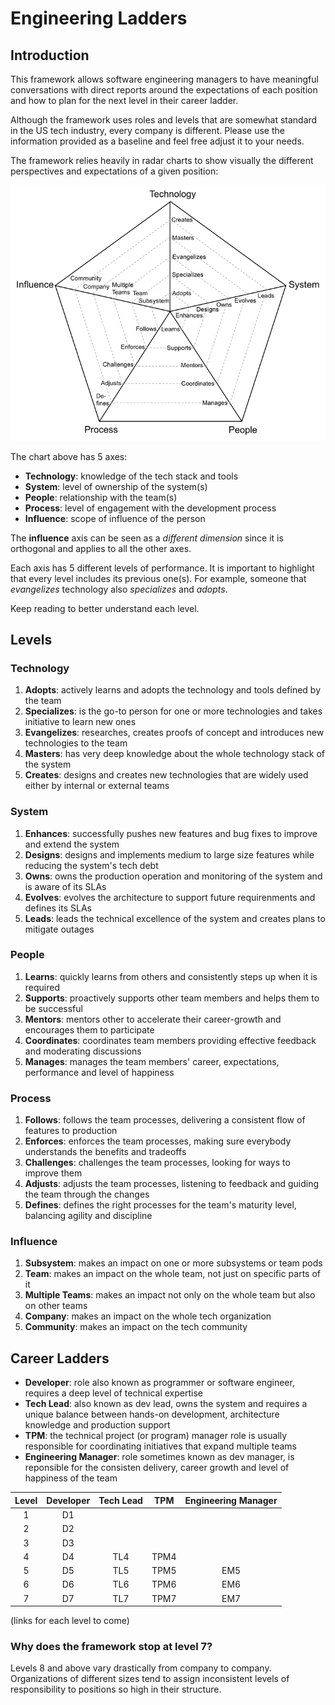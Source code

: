 # Engineering Ladders

## Introduction

This framework allows software engineering managers to have meaningful conversations with direct reports around the expectations of each position and how to plan for the next level in their career ladder.

Although the framework uses roles and levels that are somewhat standard in the US tech industry, every company is different. Please use the information provided as a baseline and feel free adjust it to your needs.

The framework relies heavily in radar charts to show visually the different perspectives and expectations of a given position:

![Template Chart](charts/template.png)

The chart above has 5 axes:
* **Technology**: knowledge of the tech stack and tools
* **System**: level of ownership of the system(s)
* **People**: relationship with the team(s)
* **Process**: level of engagement with the development process
* **Influence**: scope of influence of the person

The **influence** axis can be seen as a *different dimension* since it is orthogonal and applies to all the other axes.

Each axis has 5 different levels of performance. It is important to highlight that every level includes its previous one(s). For example, someone that *evangelizes* technology also *specializes* and *adopts*.

Keep reading to better understand each level.

## Levels

### Technology

1. **Adopts**: actively learns and adopts the technology and tools defined by the team
2. **Specializes**: is the go-to person for one or more technologies and takes initiative to learn new ones
3. **Evangelizes**: researches, creates proofs of concept and introduces new technologies to the team
4. **Masters**: has very deep knowledge about the whole technology stack of the system
5. **Creates**: designs and creates new technologies that are widely used either by internal or external teams

### System

1. **Enhances**: successfully pushes new features and bug fixes to improve and extend the system
2. **Designs**: designs and implements medium to large size features while reducing the system's tech debt
3. **Owns**: owns the production operation and monitoring of the system and is aware of its SLAs
4. **Evolves**: evolves the architecture to support future requirenments and defines its SLAs
5. **Leads**: leads the technical excellence of the system and creates plans to mitigate outages

### People

1. **Learns**: quickly learns from others and consistently steps up when it is required
2. **Supports**: proactively supports other team members and helps them to be successful
3. **Mentors**: mentors other to accelerate their career-growth and encourages them to participate
4. **Coordinates**: coordinates team members providing effective feedback and moderating discussions
5. **Manages**: manages the team members' career, expectations, performance and level of happiness

### Process

1. **Follows**: follows the team processes, delivering a consistent flow of features to production
2. **Enforces**: enforces the team processes, making sure everybody understands the benefits and tradeoffs
3. **Challenges**: challenges the team processes, looking for ways to improve them
4. **Adjusts**: adjusts the team processes, listening to feedback and guiding the team through the changes
5. **Defines**: defines the right processes for the team's maturity level, balancing agility and discipline

### Influence

1. **Subsystem**: makes an impact on one or more subsystems or team pods
2. **Team**: makes an impact on the whole team, not just on specific parts of it
3. **Multiple Teams**: makes an impact not only on the whole team but also on other teams
4. **Company**: makes an impact on the whole tech organization
5. **Community**: makes an impact on the tech community

## Career Ladders

* **Developer**: role also known as programmer or software engineer, requires a deep level of technical expertise
* **Tech Lead**: also known as dev lead, owns the system and requires a unique balance between hands-on development, architecture knowledge and production support
* **TPM**: the technical project (or program) manager role is usually responsible for coordinating initiatives that expand multiple teams
* **Engineering Manager**: role sometimes known as dev manager, is reponsible for the consisten delivery, career growth and level of happiness of the team

| Level | Developer | Tech Lead | TPM | Engineering Manager |
| :---: | :---: | :---: | :---: | :---: |
| 1 | D1 | | | |
| 2 | D2 | | | |
| 3 | D3 | | | |
| 4 | D4 | TL4 | TPM4 | |
| 5 | D5 | TL5 | TPM5 | EM5 |
| 6 | D6 | TL6 | TPM6 | EM6 |
| 7 | D7 | TL7 | TPM7 | EM7 |

(links for each level to come)

### Why does the framework stop at level 7?

Levels 8 and above vary drastically from company to company. Organizations of different sizes tend to assign inconsistent levels of responsibility to positions so high in their structure.